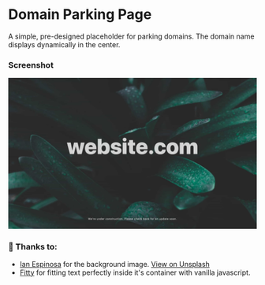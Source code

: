 Domain Parking Page
============

A simple, pre-designed placeholder for parking domains. The domain name displays dynamically in the center.

### Screenshot

![screenshot](/screenshot.jpg)


### 🙌 Thanks to:

- [Ian Espinosa](https://unsplash.com/@greystorm) for the background image. [View on Unsplash](https://unsplash.com/photos/Ws92xzbSris)
- [Fitty](https://github.com/rikschennink/fitty) for fitting text perfectly inside it's container with vanilla javascript.